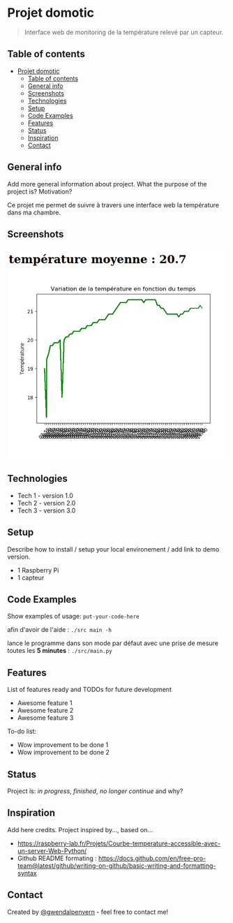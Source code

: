 # Projet domotic
> Interface web de monitoring de la température relevé par un capteur.

## Table of contents
- [Projet domotic](#projet-domotic)
  - [Table of contents](#table-of-contents)
  - [General info](#general-info)
  - [Screenshots](#screenshots)
  - [Technologies](#technologies)
  - [Setup](#setup)
  - [Code Examples](#code-examples)
  - [Features](#features)
  - [Status](#status)
  - [Inspiration](#inspiration)
  - [Contact](#contact)

## General info
Add more general information about project. What the purpose of the project is? Motivation?

Ce projet me permet de suivre à travers une interface web la température dans ma chambre.

## Screenshots
![Example screenshot](./static/images/screen.png)

## Technologies
* Tech 1 - version 1.0
* Tech 2 - version 2.0
* Tech 3 - version 3.0

## Setup
Describe how to install / setup your local environement / add link to demo version.

- 1 Raspberry Pi
- 1 capteur 

## Code Examples
Show examples of usage:
`put-your-code-here`

afin d'avoir de l'aide : ```./src main -h```

lance le programme dans son mode par défaut avec une prise de mesure toutes les **5 minutes** : ```./src/main.py```

## Features
List of features ready and TODOs for future development
* Awesome feature 1
* Awesome feature 2
* Awesome feature 3

To-do list:
* Wow improvement to be done 1
* Wow improvement to be done 2

## Status
Project is: _in progress_, _finished_, _no longer continue_ and why?

## Inspiration
Add here credits. Project inspired by..., based on...

- https://raspberry-lab.fr/Projets/Courbe-temperature-accessible-avec-un-server-Web-Python/
- Github README formating : https://docs.github.com/en/free-pro-team@latest/github/writing-on-github/basic-writing-and-formatting-syntax

## Contact
Created by [@gwendalpenvern](gwendalpenvern@protonmail.com) - feel free to contact me!